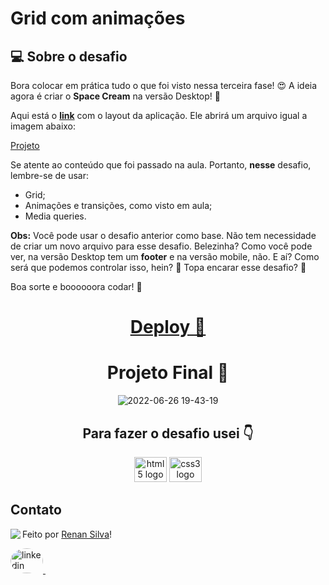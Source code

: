 # Grid com animações

## 💻 Sobre o desafio

Bora colocar em prática tudo o que foi visto nessa terceira fase! 😍
A ideia agora é criar o **Space Cream** na versão Desktop! 🚀

Aqui está o [**link**](https://www.figma.com/file/pddZCuQIRLjk5dEHQ4L4YR/Stage-03---Grid-com-anima%C3%A7%C3%B5es/duplicate) com o layout da aplicação. Ele abrirá um arquivo igual a imagem abaixo:

[Projeto](https://www.figma.com/embed?embed_host=notion&url=https%3A%2F%2Fwww.figma.com%2Ffile%2FpddZCuQIRLjk5dEHQ4L4YR%2FStage-03---Grid-com-anima%25C3%25A7%25C3%25B5es%3Fnode-id%3D0%253A1)

Se atente ao conteúdo que foi passado na aula. Portanto, **nesse** desafio, lembre-se de usar:

- Grid;
- Animações e transições, como visto em aula;
- Media queries.

**Obs:** Você pode usar o desafio anterior como base. Não tem necessidade de criar um novo arquivo para esse desafio. Belezinha?
Como você pode ver, na versão Desktop tem um **footer** e na versão mobile, não.
E aí? Como será que podemos controlar isso, hein? 👀
Topa encarar esse desafio? **💜**

Boa sorte e boooooora codar! **🚀**

<div align="center">

<a href="https://renyzeraa.github.io/rocketseat-explorer/Stage03/Challenge3" target="_blank" > <h1> Deploy **🚀** </h1></a>

# Projeto Final 🤩

![2022-06-26 19-43-19](https://user-images.githubusercontent.com/101990719/175839223-862811c8-ebdb-4f26-b5b4-f6e583662a2e.gif)

<h2 align="center">Para fazer o desafio usei 👇</h2>

  <img src="https://cdn.jsdelivr.net/gh/devicons/devicon/icons/html5/html5-original.svg" height="40" width="52" alt="html5 logo"  />
  <img src="https://cdn.jsdelivr.net/gh/devicons/devicon/icons/css3/css3-original.svg" height="40" width="52" alt="css3 logo"  />
 
</div>

## Contato

<img align="left" src="https://avatars.githubusercontent.com/renyzeraa?size=100">

Feito por [Renan Silva](https://github.com/renyzeraa)!

<a href="https://www.linkedin.com/in/renan-silva-307733224/" target="_blank">
    <img style="border-radius:50%;" src="https://raw.githubusercontent.com/maurodesouza/profile-readme-generator/master/src/assets/icons/social/linkedin/default.svg" width="52" height="40" alt="linkedin logo"  />
  </a>&nbsp;

<br clear="left"/>
